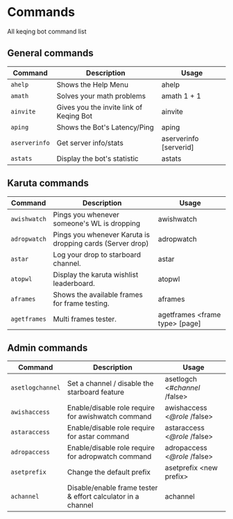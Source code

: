 # Commands

All keqing bot command list


## General commands
| Command       | Description                             | Usage                  |
|---------------|-----------------------------------------|------------------------|
| `ahelp`       | Shows the Help Menu                     | ahelp                  |
| `amath`       | Solves your math problems               | amath 1 + 1            |
| `ainvite`     | Gives you the invite link of Keqing Bot | ainvite                |
| `aping`       | Shows the Bot's Latency/Ping            | aping                  |
| `aserverinfo` | Get server info/stats                   | aserverinfo [serverid] |
| `astats`      | Display the bot's statistic             | astats                 |

## Karuta commands
| Command       | Description                                               | Usage                  |
|---------------|-----------------------------------------------------------|------------------------|
| `awishwatch`  | Pings you whenever someone's WL is dropping               | awishwatch             |
| `adropwatch`  | Pings you whenever Karuta is dropping cards (Server drop) | adropwatch             |
| `astar`       | Log your drop to starboard channel.                       | astar                  |
| `atopwl`      | Display the karuta wishlist leaderboard.                  | atopwl                 |
| `aframes`     | Shows the available frames for frame testing.             | aframes                |
| `agetframes`  | Multi frames tester.                        | agetframes &lt;frame type&gt; [page] |


## Admin commands
| Command          | Description                                               | Usage                  |
|------------------|-----------------------------------------------------------|------------------------|
| `asetlogchannel` | Set a channel / disable the starboard feature     | asetlogch <*#channel* /false>  |
| `awishaccess`    | Enable/disable role require for awishwatch command| awishaccess <*@role* /false>   |
| `astaraccess`    | Enable/disable role require for astar command     | astaraccess <*@role* /false>   |
| `adropaccess`    | Enable/disable role require for adropwatch command| adropaccess <*@role* /false>   |
| `asetprefix`     | Change the default prefix                         | asetprefix &lt;new prefix&gt;  |
| `achannel`       | Disable/enable frame tester & effort calculator in a channel | achannel            |
